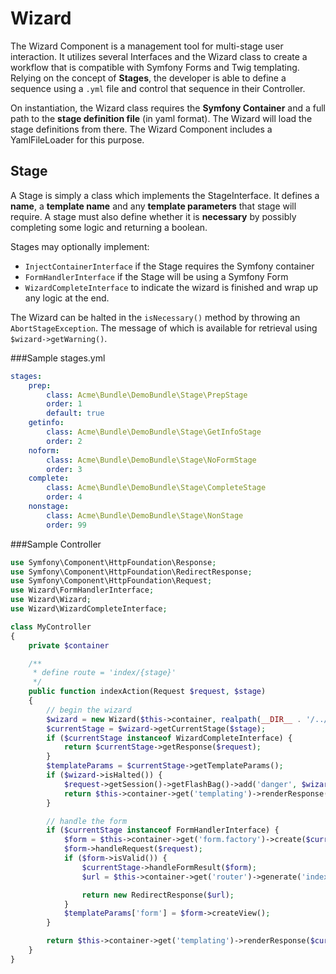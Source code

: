 Wizard
======

The Wizard Component is a management tool for multi-stage user interaction. It utilizes several Interfaces and the
Wizard class to create a workflow that is compatible with Symfony Forms and Twig templating. Relying on the concept of
**Stages**, the developer is able to define a sequence using a `.yml` file and control that sequence in their Controller.

On instantiation, the Wizard class requires the **Symfony Container** and a full path to the **stage definition file**
(in yaml format). The Wizard will load the stage definitions from there. The Wizard Component includes a YamlFileLoader
for this purpose.


Stage
-----

A Stage is simply a class which implements the StageInterface. It defines a **name**, a **template name** and any
**template parameters** that stage will require. A stage must also define whether it is **necessary** by possibly
completing some logic and returning a boolean.

Stages may optionally implement:
 - `InjectContainerInterface` if the Stage requires the Symfony container
 - `FormHandlerInterface` if the Stage will be using a Symfony Form
 - `WizardCompleteInterface` to indicate the wizard is finished and wrap up any logic at the end.

The Wizard can be halted in the `isNecessary()` method by throwing an `AbortStageException`. The message of which is
available for retrieval using `$wizard->getWarning()`.


###Sample stages.yml

```yaml
stages:
    prep:
        class: Acme\Bundle\DemoBundle\Stage\PrepStage
        order: 1
        default: true
    getinfo:
        class: Acme\Bundle\DemoBundle\Stage\GetInfoStage
        order: 2
    noform:
        class: Acme\Bundle\DemoBundle\Stage\NoFormStage
        order: 3
    complete:
        class: Acme\Bundle\DemoBundle\Stage\CompleteStage
        order: 4
    nonstage:
        class: Acme\Bundle\DemoBundle\Stage\NonStage
        order: 99
```


###Sample Controller

```php
use Symfony\Component\HttpFoundation\Response;
use Symfony\Component\HttpFoundation\RedirectResponse;
use Symfony\Component\HttpFoundation\Request;
use Wizard\FormHandlerInterface;
use Wizard\Wizard;
use Wizard\WizardCompleteInterface;

class MyController
{
    private $container

    /**
     * define route = 'index/{stage}'
     */
    public function indexAction(Request $request, $stage)
    {
        // begin the wizard
        $wizard = new Wizard($this->container, realpath(__DIR__ . '/../Resources/config/stages.yml'));
        $currentStage = $wizard->getCurrentStage($stage);
        if ($currentStage instanceof WizardCompleteInterface) {
            return $currentStage->getResponse($request);
        }
        $templateParams = $currentStage->getTemplateParams();
        if ($wizard->isHalted()) {
            $request->getSession()->getFlashBag()->add('danger', $wizard->getWarning());
            return $this->container->get('templating')->renderResponse('MyBundle::error.html.twig', $templateParams);
        }

        // handle the form
        if ($currentStage instanceof FormHandlerInterface) {
            $form = $this->container->get('form.factory')->create($currentStage->getFormType());
            $form->handleRequest($request);
            if ($form->isValid()) {
                $currentStage->handleFormResult($form);
                $url = $this->container->get('router')->generate('index', array('stage' => $wizard->getNextStage()->getName()), true);

                return new RedirectResponse($url);
            }
            $templateParams['form'] = $form->createView();
        }

        return $this->container->get('templating')->renderResponse($currentStage->getTemplateName(), $templateParams);
    }
}
```